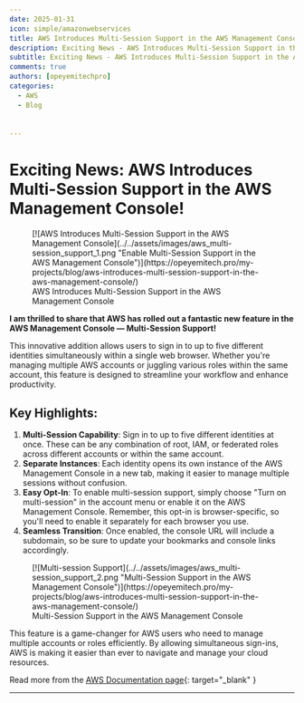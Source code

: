 ```yaml
---
date: 2025-01-31
icon: simple/amazonwebservices
title: AWS Introduces Multi-Session Support in the AWS Management Console
description: Exciting News - AWS Introduces Multi-Session Support in the AWS Management Console 
subtitle: Exciting News - AWS Introduces Multi-Session Support in the AWS Management Console
comments: true
authors: [opeyemitechpro]
categories:
  - AWS
  - Blog
  

---
```


# **Exciting News: AWS Introduces Multi-Session Support in the AWS Management Console!**

<figure markdown="span">
  [![AWS Introduces Multi-Session Support in the AWS Management Console](../../assets/images/aws_multi-session_support_1.png "Enable Multi-Session Support in the AWS Management Console")](https://opeyemitech.pro/my-projects/blog/aws-introduces-multi-session-support-in-the-aws-management-console/)
  <figcaption>AWS Introduces Multi-Session Support in the AWS Management Console</figcaption>
</figure>

__I am thrilled to share that AWS has rolled out a fantastic new feature in the AWS Management Console — **Multi-Session Support!**__
<!-- more -->

 This innovative addition allows users to sign in to up to five different identities simultaneously within a single web browser. Whether you're managing multiple AWS accounts or juggling various roles within the same account, this feature is designed to streamline your workflow and enhance productivity.

## **Key Highlights:**

1. **Multi-Session Capability**: Sign in to up to five different identities at once. These can be any combination of root, IAM, or federated roles across different accounts or within the same account.
2. **Separate Instances**: Each identity opens its own instance of the AWS Management Console in a new tab, making it easier to manage multiple sessions without confusion.
3. **Easy Opt-In**: To enable multi-session support, simply choose "Turn on multi-session" in the account menu or enable it on the AWS Management Console. Remember, this opt-in is browser-specific, so you'll need to enable it separately for each browser you use.
4. **Seamless Transition**: Once enabled, the console URL will include a subdomain, so be sure to update your bookmarks and console links accordingly.


<figure markdown="span">
  [![Multi-session Support](../../assets/images/aws_multi-session_support_2.png "Multi-Session Support in the AWS Management Console")](https://opeyemitech.pro/my-projects/blog/aws-introduces-multi-session-support-in-the-aws-management-console/)
  <figcaption>Multi-Session Support in the AWS Management Console</figcaption>
</figure>

This feature is a game-changer for AWS users who need to manage multiple accounts or roles efficiently. By allowing simultaneous sign-ins, AWS is making it easier than ever to navigate and manage your cloud resources.


Read more from the [AWS Documentation page](https://docs.aws.amazon.com/awsconsolehelpdocs/latest/gsg/multisession.html){: target="_blank" }


---